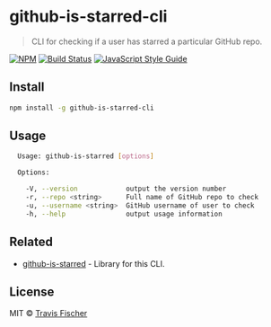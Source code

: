 # github-is-starred-cli

> CLI for checking if a user has starred a particular GitHub repo.

[![NPM](https://img.shields.io/npm/v/github-is-starred-cli.svg)](https://www.npmjs.com/package/github-is-starred-cli) [![Build Status](https://travis-ci.com/transitive-bullshit/github-is-starred-cli.svg?branch=master)](https://travis-ci.com/transitive-bullshit/github-is-starred-cli) [![JavaScript Style Guide](https://img.shields.io/badge/code_style-standard-brightgreen.svg)](https://standardjs.com)

## Install

```bash
npm install -g github-is-starred-cli
```

## Usage

```bash
  Usage: github-is-starred [options]

  Options:

    -V, --version            output the version number
    -r, --repo <string>      Full name of GitHub repo to check
    -u, --username <string>  GitHub username of user to check
    -h, --help               output usage information
```

## Related

-   [github-is-starred](https://github.com/transitive-bullshit/github-is-starred) - Library for this CLI.

## License

MIT © [Travis Fischer](https://github.com/transitive-bullshit)
